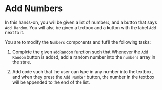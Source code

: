 # Add Numbers

In this hands-on, you will be given a list of numbers, and a button that says `Add Random`. You will also be given a textbox and a button with the label `Add` next to it.

You are to modify the `Numbers` components and fufill the following tasks:

1. Complete the given `addRandom` function such that Whenever the `Add Random` button is added, add a random number into the `numbers` array in the state. 

2. Add code such that the user can type in any number into the textbox, and when they press the `Add Number` button, the number in the textbox will be appended to the end of the list.